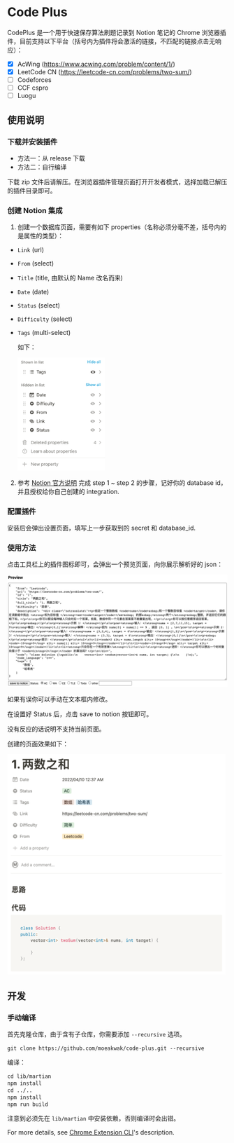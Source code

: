 # Code Plus

CodePlus 是一个用于快速保存算法刷题记录到 Notion 笔记的 Chrome 浏览器插件，目前支持以下平台（括号内为插件将会激活的链接，不匹配的链接点击无响应）：

- [x] AcWing (https://www.acwing.com/problem/content/1/)
- [x] LeetCode CN (https://leetcode-cn.com/problems/two-sum/)
- [ ] Codeforces
- [ ] CCF cspro
- [ ] Luogu

## 使用说明

### 下载并安装插件

- 方法一：从 release 下载
- 方法二：自行编译

下载 zip 文件后请解压。在浏览器插件管理页面打开开发者模式，选择加载已解压的插件目录即可。

### 创建 Notion 集成

1. 创建一个数据库页面，需要有如下 properties（名称必须分毫不差，括号内的是属性的类型）：

- `Link` (url)
- `From` (select)
- `Title` (title, 由默认的 Name 改名而来)
- `Date` (date)
- `Status` (select)
- `Difficulty` (select)
- `Tags` (multi-select)

  如下：

  <img src="assets//properties.png" alt="properties" style="width:200px;" />

2. 参考 [Notion 官方说明](https://developers.notion.com/docs/getting-started#getting-started) 完成 step 1 ~ step 2 的步骤，记好你的 database id，并且授权给你自己创建的 integration.

### 配置插件

安装后会弹出设置页面，填写上一步获取到的 secret 和 database_id.

### 使用方法

点击工具栏上的插件图标即可，会弹出一个预览页面，向你展示解析好的 json：

![preview](assets//preview.png)

如果有误你可以手动在文本框内修改。

在设置好 Status 后，点击 save to notion 按钮即可。

没有反应的话说明不支持当前页面。

创建的页面效果如下：

<img src="assets//notion-page.png" alt="notion-page.png" style="width: 500px;" />

## 开发

### 手动编译

首先克隆仓库，由于含有子仓库，你需要添加 `--recursive` 选项。

```
git clone https://github.com/moeakwak/code-plus.git --recursive
```

编译：

```
cd lib/martian
npm install
cd ../..
npm install
npm run build
```

注意到必须先在 `lib/martian` 中安装依赖，否则编译时会出错。

For more details, see [Chrome Extension CLI](https://github.com/dutiyesh/chrome-extension-cli)'s description.
